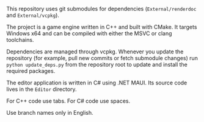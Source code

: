 This repository uses git submodules for dependencies (`External/renderdoc` and `External/vcpkg`).

The project is a game engine written in C++ and built with CMake. It targets Windows x64 and can be compiled with either the MSVC or clang toolchains.

Dependencies are managed through vcpkg. Whenever you update the repository (for example, pull new commits or fetch submodule changes) run `python update_deps.py` from the repository root to update and install the required packages.

The editor application is written in C# using .NET MAUI. Its source code lives in the `Editor` directory.

For C++ code use tabs. For C# code use spaces.

Use branch names only in English.
